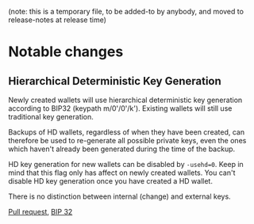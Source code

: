 (note: this is a temporary file, to be added-to by anybody, and moved to
release-notes at release time)

Notable changes
===============

Hierarchical Deterministic Key Generation
-----------------------------------------
Newly created wallets will use hierarchical deterministic key generation
according to BIP32 (keypath m/0'/0'/k').
Existing wallets will still use traditional key generation.

Backups of HD wallets, regardless of when they have been created, can
therefore be used to re-generate all possible private keys, even the
ones which haven't already been generated during the time of the backup.

HD key generation for new wallets can be disabled by `-usehd=0`. Keep in
mind that this flag only has affect on newly created wallets.
You can't disable HD key generation once you have created a HD wallet.

There is no distinction between internal (change) and external keys.

[Pull request](https://github.com/zcash/zcash/pull/3438/files), [BIP 32](https://github.com/bitcoin/bips/blob/master/bip-0032.mediawiki)

